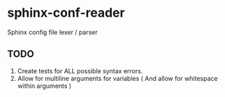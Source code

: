 # sphinx-conf-reader

Sphinx config file lexer / parser

## TODO

  1. Create tests for ALL possible syntax errors.
  2. Allow for multiline arguments for variables ( And allow for whitespace within arguments )